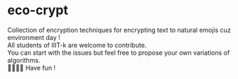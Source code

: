 # eco-crypt
Collection of encryption techniques for encrypting text to natural emojis cuz environment day ! <br>
All students of IIIT-k are welcome to contribute. <br> 
You can start with the issues but feel free to propose your own variations of algorithms. <br>
🌴🌲🌳🌵
Have fun !
